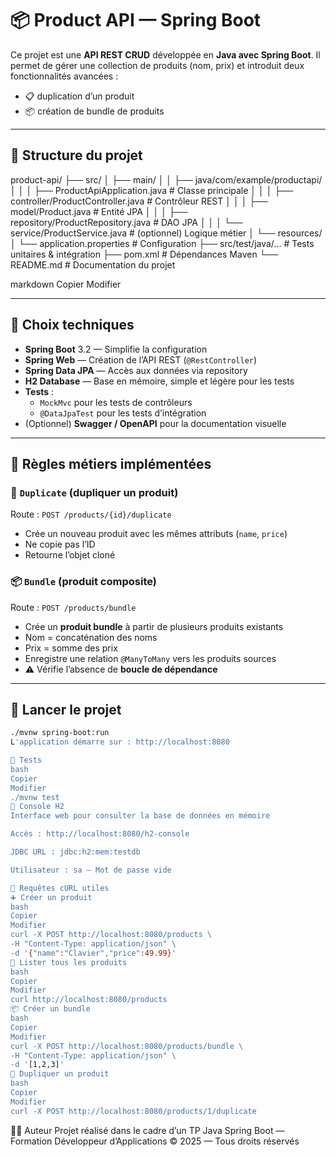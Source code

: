 # 📦 Product API — Spring Boot

Ce projet est une **API REST CRUD** développée en **Java avec Spring Boot**. Il permet de gérer une collection de produits (nom, prix) et introduit deux fonctionnalités avancées :

- 📋 duplication d’un produit
- 📦 création de bundle de produits

---

## 📁 Structure du projet

product-api/
├── src/
│ ├── main/
│ │ ├── java/com/example/productapi/
│ │ │ ├── ProductApiApplication.java # Classe principale
│ │ │ ├── controller/ProductController.java # Contrôleur REST
│ │ │ ├── model/Product.java # Entité JPA
│ │ │ ├── repository/ProductRepository.java # DAO JPA
│ │ │ └── service/ProductService.java # (optionnel) Logique métier
│ └── resources/
│ └── application.properties # Configuration
├── src/test/java/... # Tests unitaires & intégration
├── pom.xml # Dépendances Maven
└── README.md # Documentation du projet

markdown
Copier
Modifier

---

## 🧰 Choix techniques

- **Spring Boot** 3.2 — Simplifie la configuration
- **Spring Web** — Création de l’API REST (`@RestController`)
- **Spring Data JPA** — Accès aux données via repository
- **H2 Database** — Base en mémoire, simple et légère pour les tests
- **Tests** :
  - `MockMvc` pour les tests de contrôleurs
  - `@DataJpaTest` pour les tests d’intégration
- (Optionnel) **Swagger / OpenAPI** pour la documentation visuelle

---

## 🧠 Règles métiers implémentées

### 🔁 `Duplicate` (dupliquer un produit)

Route : `POST /products/{id}/duplicate`

- Crée un nouveau produit avec les mêmes attributs (`name`, `price`)
- Ne copie pas l’ID
- Retourne l’objet cloné

### 📦 `Bundle` (produit composite)

Route : `POST /products/bundle`

- Crée un **produit bundle** à partir de plusieurs produits existants
- Nom = concaténation des noms
- Prix = somme des prix
- Enregistre une relation `@ManyToMany` vers les produits sources
- ⚠️ Vérifie l’absence de **boucle de dépendance**

---

## 🚀 Lancer le projet

```bash
./mvnw spring-boot:run
L'application démarre sur : http://localhost:8080

🧪 Tests
bash
Copier
Modifier
./mvnw test
📂 Console H2
Interface web pour consulter la base de données en mémoire

Accès : http://localhost:8080/h2-console

JDBC URL : jdbc:h2:mem:testdb

Utilisateur : sa — Mot de passe vide

🧪 Requêtes cURL utiles
➕ Créer un produit
bash
Copier
Modifier
curl -X POST http://localhost:8080/products \
-H "Content-Type: application/json" \
-d '{"name":"Clavier","price":49.99}'
📄 Lister tous les produits
bash
Copier
Modifier
curl http://localhost:8080/products
📦 Créer un bundle
bash
Copier
Modifier
curl -X POST http://localhost:8080/products/bundle \
-H "Content-Type: application/json" \
-d '[1,2,3]'
🔁 Dupliquer un produit
bash
Copier
Modifier
curl -X POST http://localhost:8080/products/1/duplicate
```

👨‍💻 Auteur
Projet réalisé dans le cadre d’un TP Java Spring Boot — Formation Développeur d’Applications
© 2025 — Tous droits réservés
